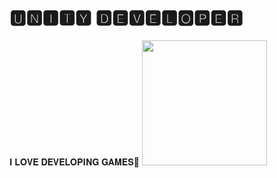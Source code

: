 <h1>🆄🅽🅸🆃🆈 🅳🅴🆅🅴🅻🅾🅿🅴🆁 </h1>
𝐈 𝐋𝐎𝐕𝐄 𝐃𝐄𝐕𝐄𝐋𝐎𝐏𝐈𝐍𝐆 𝐆𝐀𝐌𝐄𝐒🚀 


  <img width="200" height="200" src="https://media2.giphy.com/media/iEvaIUPEKIRJSH4ghJ/giphy.gif?cid=ecf05e47qoom4et9bhn699kncyt7s74525zzciy2tjuyedkj&rid=giphy.gif" alt="" border="0">


  
